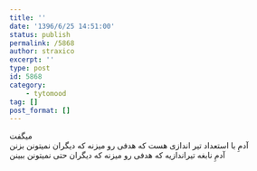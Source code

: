 ```yaml
---
title: ''
date: '1396/6/25 14:51:00'
status: publish
permalink: /5868
author: straxico
excerpt: ''
type: post
id: 5868
category:
    - tytomood
tag: []
post_format: []
---
```

میگفت  
آدمِ با استعداد تیر اندازی هست که هدفی رو میزنه که دیگران نمیتونن بزنن  
آدمِ نابغه تیراندازیه که هدفی رو میزنه که دیگران حتی نمیتونن ببینن